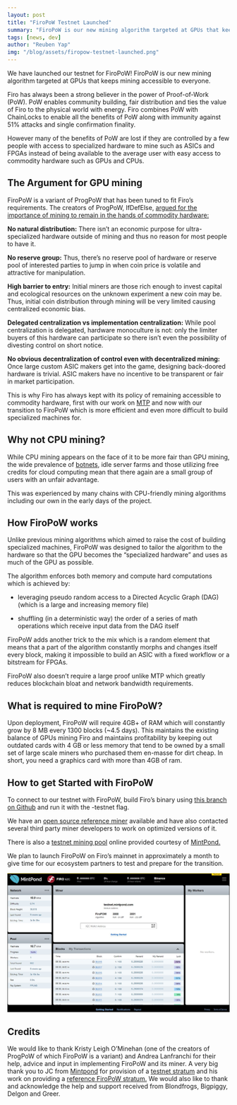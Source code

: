 ```yaml
---
layout: post
title: "FiroPoW Testnet Launched"
summary: "FiroPoW is our new mining algorithm targeted at GPUs that keeps mining accessible to everyone"
tags: [news, dev]
author: "Reuben Yap"
img: "/blog/assets/firopow-testnet-launched.png"
---
```

We have launched our testnet for FiroPoW! FiroPoW is our new mining algorithm targeted at GPUs that keeps mining accessible to everyone.

Firo has always been a strong believer in the power of Proof-of-Work (PoW). PoW enables community building, fair distribution and ties the value of Firo to the physical world with energy. Firo combines PoW with ChainLocks to enable all the benefits of PoW along with immunity against 51% attacks and single confirmation finality.

However many of the benefits of PoW are lost if they are controlled by a few people with access to specialized hardware to mine such as ASICs and FPGAs instead of being available to the average user with easy access to commodity hardware such as GPUs and CPUs.

## The Argument for GPU mining

FiroPoW is a variant of ProgPoW that has been tuned to fit Firo’s requirements. The creators of ProgPoW, IfDefElse, [argued for the importance of mining to remain in the hands of commodity hardware:](https://eips.ethereum.org/EIPS/eip-1057#rationale-for-pow-on-commodity-hardware)

**No natural distribution:** There isn’t an economic purpose for ultra-specialized hardware outside of mining and thus no reason for most people to have it.

**No reserve group:** Thus, there’s no reserve pool of hardware or reserve pool of interested parties to jump in when coin price is volatile and attractive for manipulation.

**High barrier to entry:** Initial miners are those rich enough to invest capital and ecological resources on the unknown experiment a new coin may be. Thus, initial coin distribution through mining will be very limited causing centralized economic bias.

**Delegated centralization vs implementation centralization:** While pool centralization is delegated, hardware monoculture is not: only the limiter buyers of this hardware can participate so there isn’t even the possibility of divesting control on short notice.

**No obvious decentralization of control even with decentralized mining:** Once large custom ASIC makers get into the game, designing back-doored hardware is trivial. ASIC makers have no incentive to be transparent or fair in market participation.

This is why Firo has always kept with its policy of remaining accessible to commodity hardware, first with our work on [MTP](https://arxiv.org/pdf/1606.03588.pdf) and now with our transition to FiroPoW which is more efficient and even more difficult to build specialized machines for.

## Why not CPU mining?

While CPU mining appears on the face of it to be more fair than GPU mining, the wide prevalence of [botnets](https://securityintelligence.com/network-attacks-containing-cryptocurrency-cpu-mining-tools-grow-sixfold/), idle server farms and those utilizing free credits for cloud computing mean that there again are a small group of users with an unfair advantage.

This was experienced by many chains with CPU-friendly mining algorithms including our own in the early days of the project.

## How FiroPoW works

Unlike previous mining algorithms which aimed to raise the cost of building specialized machines, FiroPoW was designed to tailor the algorithm to the hardware so that the GPU becomes the “specialized hardware” and uses as much of the GPU as possible.

The algorithm enforces both memory and compute hard computations which is achieved by:

* leveraging pseudo random access to a Directed Acyclic Graph (DAG) (which is a large and increasing memory file)

* shuffling (in a deterministic way) the order of a series of math operations which receive input data from the DAG itself

FiroPoW adds another trick to the mix which is a random element that means that a part of the algorithm constantly morphs and changes itself every block, making it impossible to build an ASIC with a fixed workflow or a bitstream for FPGAs.

FiroPoW also doesn’t require a large proof unlike MTP which greatly reduces blockchain bloat and network bandwidth requirements.

## What is required to mine FiroPoW?

Upon deployment, FiroPoW will require 4GB+ of RAM which will constantly grow by 8 MB every 1300 blocks (~4.5 days). This maintains the existing balance of GPUs mining Firo and maintains profitability by keeping out outdated cards with 4 GB or less memory that tend to be owned by a small set of large scale miners who purchased them en-masse for dirt cheap.
In short, you need a graphics card with more than 4GB of ram.

## How to get Started with FiroPoW

To connect to our testnet with FiroPoW, build Firo’s binary using [this branch on Github](https://github.com/firoorg/firo/tree/progpow) and run it with the -testnet flag.

We have an [open source reference miner](https://github.com/firoorg/firominer) available and have also contacted several third party miner developers to work on optimized versions of it.

There is also a [testnet mining pool](https://testnet.mintpond.com/#!/firo) online provided courtesy of [MintPond.](https://mintpond.com/)

We plan to launch FiroPoW on Firo’s mainnet in approximately a month to give time for our ecosystem partners to test and prepare for the transition.

![](/blog/assets/firopow-testnet-stratum.png)

## Credits

We would like to thank Kristy Leigh O’Minehan (one of the creators of ProgPoW of which FiroPoW is a variant) and Andrea Lanfranchi for their help, advice and input in implementing FiroPoW and its miner. A very big thank you to JC from [Mintpond](https://mintpond.com/) for provision of a [testnet stratum](https://testnet.mintpond.com/#!/firo) and his work on providing a [reference FiroPoW stratum.](https://github.com/MintPond/ref-stratum-firo) We would also like to thank and acknowledge the help and support received from Blondfrogs, Bigpiggy, Delgon and Greer.
